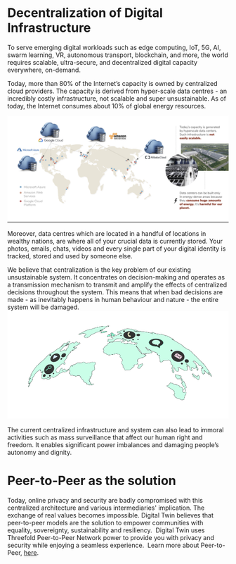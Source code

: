 # Decentralization of Digital Infrastructure

To serve emerging digital workloads such as edge computing, IoT, 5G, AI, swarm learning, VR, autonomous transport, blockchain, and more, the world requires scalable, ultra-secure, and decentralized digital capacity everywhere, on-demand.

Today, more than 80% of the Internet’s capacity is owned by centralized cloud providers. The capacity is derived from hyper-scale data centres - an incredibly costly infrastructure, not scalable and super unsustainable. As of today, the Internet consumes about 10% of global energy resources.

![](img/tftech_cloud_market_.jpg)

Moreover, data centres which are located in a handful of locations in wealthy nations, are where all of your crucial data is currently stored. Your photos, emails, chats, videos and every single part of your digital identity is tracked, stored and used by someone else. 

We believe that centralization is the key problem of our existing unsustainable system. It concentrates on decision-making and operates as a transmission mechanism to transmit and amplify the effects of centralized decisions throughout the system. This means that when bad decisions are made - as inevitably happens in human behaviour and nature - the entire system will be damaged.
 
![](img/global_datacenters.png)

The current centralized infrastructure and system can also lead to immoral activities such as mass surveillance that affect our human right and freedom. It enables significant power imbalances and damaging people’s autonomy and dignity. 

# Peer-to-Peer as the solution 

Today, online privacy and security are badly compromised with this centralized architecture and various intermediaries' implication. The exchange of real values becomes impossible. Digital Twin believes that peer-to-peer models are the solution to empower communities with equality, sovereignty, sustainability and resiliency. 
Digital Twin uses Threefold Peer-to-Peer Network power to provide you with privacy and security while enjoying a seamless experience. 
Learn more about Peer-to-Peer, [here](power_of_p2p).